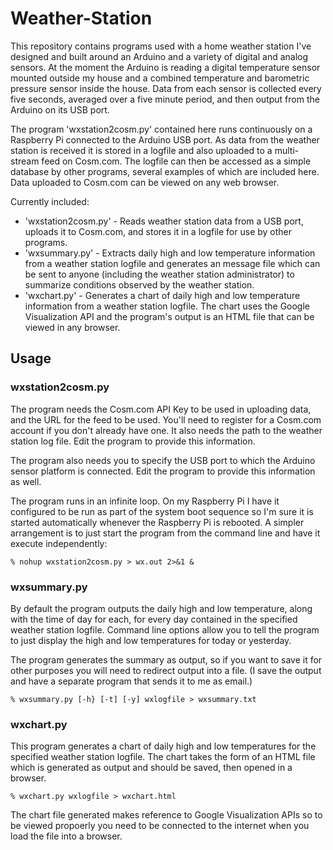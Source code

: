 Weather-Station
===============

This repository contains programs used with a home weather station I've designed and built around an Arduino and a variety of digital and analog sensors. At the moment the Arduino is reading a digital temperature sensor mounted outside my house and a combined temperature and barometric pressure sensor inside the house.  Data from each sensor is collected every five seconds, averaged over a five minute period, and then output from the Arduino on its USB port.

The program 'wxstation2cosm.py' contained here runs continuously on a Raspberry Pi connected to the Arduino USB port.  As data from the weather station is received it is stored in a logfile and also uploaded to a multi-stream feed on Cosm.com.  The logfile can then be accessed as a simple database by other programs, several examples of which are included here. Data uploaded to Cosm.com can be viewed on any web browser.

Currently included:
* 'wxstation2cosm.py' - Reads weather station data from a USB port, uploads it to Cosm.com, and stores it in a logfile for use by other programs.
* 'wxsummary.py' - Extracts daily high and low temperature information from a weather station logfile and generates an message file which can be sent to anyone (including the weather station administrator) to summarize conditions observed by the weather station.
* 'wxchart.py' - Generates a chart of daily high and low temperature information from a weather station logfile.  The chart uses the Google Visualization API and the program's output is an HTML file that can be viewed in any browser.

## Usage

### wxstation2cosm.py

The program needs the Cosm.com API Key to be used in uploading data, and the URL for the feed to be used.  You'll need to register for a Cosm.com account if you don't already have one. It also needs the path to the weather station log file.  Edit the program to provide this information.

The program also needs you to specify the USB port to which the Arduino sensor platform is connected.  Edit the program to provide this information as well.

The program runs in an infinite loop.  On my Raspberry Pi I have it configured to be run as part of the system boot sequence so I'm sure it is started automatically whenever the Raspberry Pi is rebooted. A simpler arrangement is to just start the program from the command line and have it execute independently:
```
% nohup wxstation2cosm.py > wx.out 2>&1 &
```

### wxsummary.py

By default the program outputs the daily high and low temperature, along with the time of day for each, for every day contained in the specified weather station logfile.  Command line options allow you to tell the program to just display the high and low temperatures for today or yesterday.

The program generates the summary as output, so if you want to save it for other purposes you will need to redirect output into a file.  (I save the output and have a separate program that sends it to me as email.)

```
% wxsummary.py [-h} [-t] [-y] wxlogfile > wxsummary.txt
```

### wxchart.py

This program generates a chart of daily high and low temperatures for the specified weather station logfile. The chart takes the form of an HTML file which is generated as output and should be saved, then opened in a browser.
```
% wxchart.py wxlogfile > wxchart.html
```
The chart file generated makes reference to Google Visualization APIs so to be viewed propoerly you need to be connected to the internet when you load the file into a browser.
